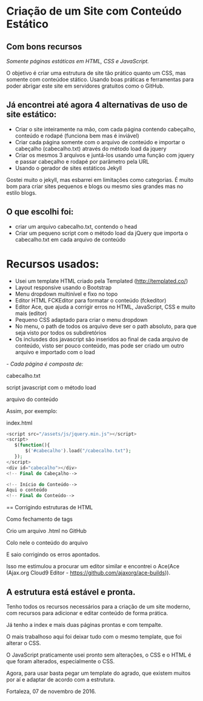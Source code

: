 # Criação de um Site com Conteúdo Estático
## Com bons recursos

*Somente páginas estáticas em HTML, CSS e JavaScript.*

O objetivo é criar uma estrutura de site tão prático quanto um CSS, mas somente com conteúdoe stático.
Usando boas práticas e ferramentas para poder abrigar este site em servidores gratuitos como o GitHub.

## Já encontrei até agora 4 alternativas de uso de site estático:

- Criar o site inteiramente na mão, com cada página contendo cabeçalho, conteúdo e rodapé (funciona bem mas é inviável)
- Criar cada página somente com o arquivo de conteúdo e importar o cabeçalho (cabecalho.txt) através do método load da jquery
- Criar os mesmos 3 arquivos e juntá-los usando uma função com jquery e passar cabeçalho e rodapé por parâmetro pela URL
- Usando o gerador de sites estáticos Jekyll

Gostei muito o jekyll, mas esbarrei em limitações como categorias. É muito bom para criar sites pequenos e blogs ou mesmo sies grandes mas no estilo blogs.

## O que escolhi foi:
- criar um arquivo cabecalho.txt, contendo o head
- Criar um pequeno script com o método load da jQuery que importa o cabecalho.txt em cada arquivo de conteúdo

# Recursos usados:

- Usei um template HTML criado pela Templated (http://templated.co/)
- Layout responsive usando o Bootstrap
- Menu dropdown multinível e fixo no topo
- Editor HTML FCKEditor para formatar o conteúdo (fckeditor)
- Editor Ace, que ajuda a corrigir erros no HTML, JavaScript, CSS e muito mais (editor)
- Pequeno CSS adaptado para criar o menu dropdown
- No menu, o path de todos os arquivo deve ser o path absoluto, para que seja visto por todos os subdiretórios
- Os inclusdes dos javascript são inseridos ao final de cada arquivo de conteúdo, visto ser pouco conteúdo, mas pode ser criado um outro arquivo e importado com o load

*- Cada página é composta de:*

cabecalho.txt

script javascript com o método load

arquivo do conteúdo

Assim, por exemplo:

index.html

```php
<script src="/assets/js/jquery.min.js"></script>
<script>
   $(function(){
       $('#cabecalho').load("/cabecalho.txt");
   });
</script>
<div id="cabecalho"></div>
<!-- Final do Cabeçalho-->

<!-- Início do Conteúdo-->
Aqui o conteúdo
<!-- Final do Conteúdo-->
```

== Corrigindo estruturas de HTML

Como fechamento de tags

Crio um arquivo .html no GitHub

Colo nele o conteúdo do arquivo

E saio corrigindo os erros apontados.

Isso me estimulou a procurar um editor similar e encontrei o Ace(Ace (Ajax.org Cloud9 Editor - https://github.com/ajaxorg/ace-builds)).

## A estrutura está estável e pronta.
Tenho todos os recursos necessários para a criação de um site moderno, com recursos para adicionar e editar conteúdo de forma prática.

Já tenho a index e mais duas páginas prontas e com tempalte.

O mais trabalhoso aqui foi deixar tudo com o mesmo template, que foi alterar o CSS.

O JavaScript praticamente usei pronto sem alterações, o CSS e o HTML é que foram alterados, especialmente o CSS.

Agora, para usar basta pegar um template do agrado, que existem muitos por aí e adaptar de acordo com a estrutura.

Fortaleza, 07 de novembro de 2016.

